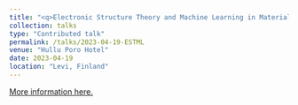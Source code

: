 ```yaml
---
title: "<q>Electronic Structure Theory and Machine Learning in Materials Science and Computational Chemistry<q> Conference, 2023"
collection: talks
type: "Contributed talk"
permalink: /talks/2023-04-19-ESTML
venue: "Hullu Poro Hotel"
date: 2023-04-19
location: "Levi, Finland"
---
```


[More information here.](https://estml.github.io/)
